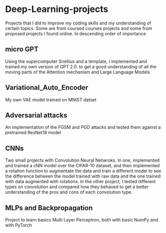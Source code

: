 # Deep-Learning-projects
Projects that I did to improve my coding skills and my understanding of certain topics. Some are from coursed courses projects and some from proposed projects I found online. In descending order of importance


## micro GPT
Using the supercomputer Snellius and a template, I implemented and trained my own version of GPT 2.0. to get a good understanding of all the moving parts of the Attention mechanism and Large Language Models


## Variational_Auto_Encoder
My own VAE model trained on MNIST datset


## Adversarial attacks
An implementation of the FGSM and PGD attacks and tested them against a pretrained ResNet18 model


## CNNs
Two small projects with Convolution Neural Netwroks. In one, implemented and trained a cNN model over the CIFAR-10 dataset, and then implemented a rotation function to augmentate the data and train a different model to see the difference between the model trained with raw data and the one trained with data augmented with rotations.
In the other project, I tested different types on convolution and compared how they behaved to get a better understanding of the pros and cons of each convolution type. 
 
	
## MLPs and Backpropagation
Project to learn basics Multi Layer Perceptron, both with basic NumPy and with PyTorch
